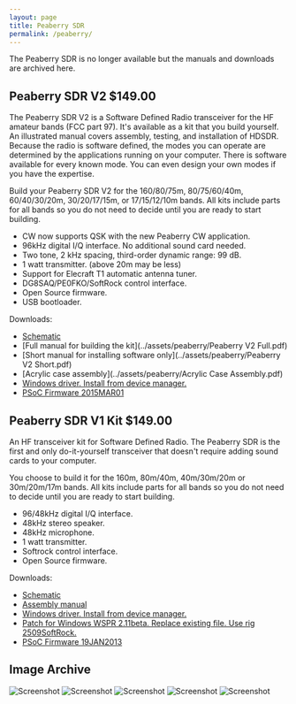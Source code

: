 ```yaml
---
layout: page
title: Peaberry SDR
permalink: /peaberry/
---
```

The Peaberry SDR is no longer available but the manuals and downloads are archived here.

## Peaberry SDR V2 $149.00

The Peaberry SDR V2 is a Software Defined Radio transceiver for the HF amateur bands (FCC part 97). It's available as a kit that you build yourself. An illustrated manual covers assembly, testing, and installation of HDSDR. Because the radio is software defined, the modes you can operate are determined by the applications running on your computer. There is software available for every known mode. You can even design your own modes if you have the expertise.

Build your Peaberry SDR V2 for the 160/80/75m, 80/75/60/40m, 60/40/30/20m, 30/20/17/15m, or 17/15/12/10m bands. All kits include parts for all bands so you do not need to decide until you are ready to start building.

 - CW now supports QSK with the new Peaberry CW application.
 - 96kHz digital I/Q interface. No additional sound card needed.
 - Two tone, 2 kHz spacing, third-order dynamic range: 99 dB.
 - 1 watt transmitter. (above 20m may be less)
 - Support for Elecraft T1 automatic antenna tuner.
 - DG8SAQ/PE0FKO/SoftRock control interface.
 - Open Source firmware.
 - USB bootloader.

 Downloads:
  - [Schematic](../assets/peaberry/schematicV2.pdf)
  - [Full manual for building the kit](../assets/peaberry/Peaberry V2 Full.pdf)
  - [Short manual for installing software only](../assets/peaberry/Peaberry V2 Short.pdf)
  - [Acrylic case assembly](../assets/peaberry/Acrylic Case Assembly.pdf)
  - [Windows driver. Install from device manager.](../assets/peaberry/Windows-USB-Driver-1.2.6.0.zip)
  - [PSoC Firmware 2015MAR01](../assets/peaberry/2015MAR01peaberryV2.zip)

## Peaberry SDR V1 Kit $149.00

An HF transceiver kit for Software Defined Radio. The Peaberry SDR is the first and only do-it-yourself transceiver that doesn't require adding sound cards to your computer.

You choose to build it for the 160m, 80m/40m, 40m/30m/20m or 30m/20m/17m bands. All kits include parts for all bands so you do not need to decide until you are ready to start building.

 - 96/48kHz digital I/Q interface.
 - 48kHz stereo speaker.
 - 48kHz microphone.
 - 1 watt transmitter.
 - Softrock control interface.
 - Open Source firmware.

  Downloads:
  - [Schematic](../assets/peaberry/schematicV1.pdf)
  - [Assembly manual](../assets/peaberry/ConstructionV1.pdf)
  - [Windows driver. Install from device manager.](../assets/peaberry/Windows-USB-Driver-1.2.5.0.zip)
  - [Patch for Windows WSPR 2.11beta. Replace existing file. Use rig 2509SoftRock.](../assets/peaberry/hamlib-kit.dll.zip)
  - [PSoC Firmware 19JAN2013](../assets/peaberry/peaberry19JAN2013.zip)


## Image Archive

![Screenshot](../assets/peaberry/peaberryV2_LRG.jpg)
![Screenshot](../assets/peaberry/peaberrycomplete_LRG.jpg)
![Screenshot](../assets/peaberry/pb_acrylic_3030_LRG.jpg)
![Screenshot](../assets/peaberry/pb60403020_LRG.jpg)
![Screenshot](../assets/peaberry/peaberryCW_LRG.png)

